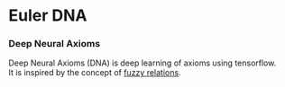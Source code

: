 # Euler DNA

### Deep Neural Axioms

Deep Neural Axioms (DNA) is deep learning of axioms using tensorflow.  
It is inspired by the concept of [fuzzy relations](https://www.diva-portal.org/smash/get/diva2:832500/FULLTEXT01.pdf).  
